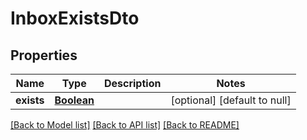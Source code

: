 # InboxExistsDto
## Properties

Name | Type | Description | Notes
------------ | ------------- | ------------- | -------------
**exists** | [**Boolean**](boolean) |  | [optional] [default to null]

[[Back to Model list]](../README#documentation-for-models) [[Back to API list]](../README#documentation-for-api-endpoints) [[Back to README]](../README)

